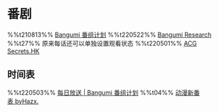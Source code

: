 # 番剧
%%t210813%%
[Bangumi 番组计划](https://bgm.tv/)
	%%t220522%%
	[Bangumi Research](https://chii.ai/)
	%%t27%%
	原来每话还可以单独设置观看状态
%%t220501%%
[ACG Secrets.HK](https://acgsecrets.hk/)

## 时间表
%%t220503%%
[每日放送 | Bangumi 番组计划](https://bgm.tv/calendar)
%%t04%%
[动漫新番表 byHazx.](https://hmacg.cn/bangumi/)
